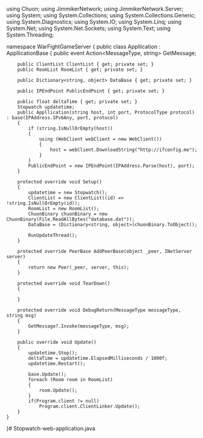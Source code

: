 using Chuon;
using JimmikerNetwork;
using JimmikerNetwork.Server;
using System;
using System.Collections;
using System.Collections.Generic;
using System.Diagnostics;
using System.IO;
using System.Linq;
using System.Net;
using System.Net.Sockets;
using System.Text;
using System.Threading;

namespace WarFightGameServer
{
    public class Appllication : AppllicationBase
    {
        public event Action<MessageType, string> GetMessage;

        public ClientList ClientList { get; private set; }
        public RoomList RoomList { get; private set; }

        public Dictionary<string, object> DataBase { get; private set; }

        public IPEndPoint PublicEndPoint { get; private set; }

        public float deltaTime { get; private set; }
        Stopwatch updatetime;
        public Appllication(string host, int port, ProtocolType protocol) : base(IPAddress.IPv6Any, port, protocol)
        {
            if (string.IsNullOrEmpty(host))
            {
                using (WebClient webClient = new WebClient())
                {
                    host = webClient.DownloadString("http://ifconfig.me");
                }
            }
            PublicEndPoint = new IPEndPoint(IPAddress.Parse(host), port);
        }

        protected override void Setup()
        {
            updatetime = new Stopwatch();
            ClientList = new ClientList((id) => !string.IsNullOrEmpty(id));
            RoomList = new RoomList();
            ChuonBinary chuonBinary = new ChuonBinary(File.ReadAllBytes("database.dat"));
            DataBase = (Dictionary<string, object>)chuonBinary.ToObject();
            
            RunUpdateThread();
        }

        protected override PeerBase AddPeerBase(object _peer, INetServer server)
        {
            return new Peer(_peer, server, this);
        }

        protected override void TearDown()
        {
            
        }

        protected override void DebugReturn(MessageType messageType, string msg)
        {
            GetMessage?.Invoke(messageType, msg);
        }

        public override void Update()
        {
            updatetime.Stop();
            deltaTime = updatetime.ElapsedMilliseconds / 1000f;
            updatetime.Restart();

            base.Update();
            foreach (Room room in RoomList)
            {
                room.Update();
            }
            if(Program.client != null)
                Program.client.ClientLinker.Update();
        }
    }
}# Stopwatch-web-application.java
